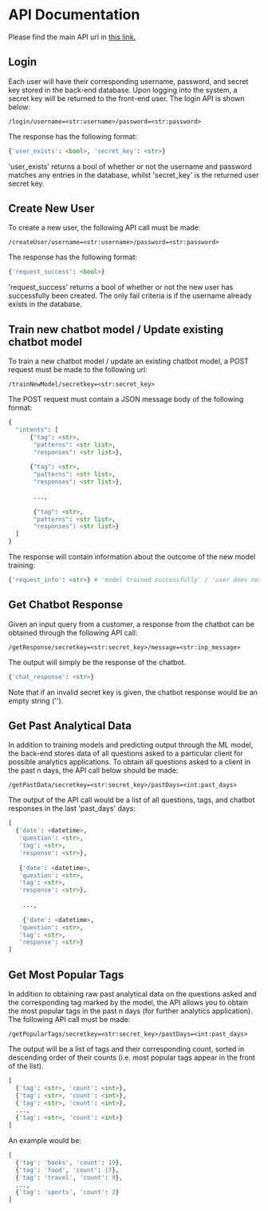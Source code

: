 # API Documentation
Please find the main API url in <a href='http://ec2-18-135-99-244.eu-west-2.compute.amazonaws.com/'>this link.</a>

## Login
Each user will have their corresponding username, password, and secret key stored in the back-end database. Upon logging into the system, a secret key will be returned
to the front-end user. The login API is shown below:
```
/login/username=<str:username>/password=<str:password>
```
The response has the following format:
```python
{'user_exists': <bool>, 'secret_key': <str>}
```
'user_exists' returns a bool of whether or not the username and password matches any entries in the database, whilst 'secret_key' is the returned user secret key.


## Create New User
To create a new user, the following API call must be made:
```
/createUser/username=<str:username>/password=<str:password>
```
The response has the following format:
```python
{'request_success': <bool>}
```
'request_success' returns a bool of whether or not the new user has successfully been created. The only fail criteria is if the username already exists in the database.

## Train new chatbot model / Update existing chatbot model
To train a new chatbot model / update an existing chatbot model, a POST request must be made to the following url:
```
/trainNewModel/secretkey=<str:secret_key>
```
The POST request must contain a JSON message body of the following format:
```python
{
  "intents": [
      {"tag": <str>, 
       "patterns": <str list>,
       "responses": <str list>},
       
      {"tag": <str>, 
       "patterns": <str list>,
       "responses": <str list>}, 
       
       ...,
       
       {"tag": <str>, 
       "patterns": <str list>,
       "responses": <str list>}
  ]
}
```
The response will contain information about the outcome of the new model training:
```python
{'request_info': <str>} # 'model trained successfully' / 'user does not exist' / 'json data not parsed correctly'
```

## Get Chatbot Response
Given an input query from a customer, a response from the chatbot can be obtained through the following API call:
```
/getResponse/secretkey=<str:secret_key>/message=<str:inp_message>
```
The output will simply be the response of the chatbot. 
```python
{'chat_response': <str>} 
```
Note that if an invalid secret key is given, the chatbot response would be an empty string ('').


## Get Past Analytical Data
In addition to training models and predicting output through the ML model, the back-end stores data of all questions asked to a particular client for possible
analytics applications. To obtain all questions asked to a client in the past n days, the API call below should be made:
```
/getPastData/secretkey=<str:secret_key>/pastDays=<int:past_days>
```
The output of the API call would be a list of all questions, tags, and chatbot responses in the last 'past_days' days:
```python
[
  {'date': <datetime>,
   'question': <str>,
   'tag': <str>,
   'response': <str>},
   
   {'date': <datetime>,
   'question': <str>,
   'tag': <str>,
   'response': <str>},
  
    ...,
    
    {'date': <datetime>,
   'question': <str>,
   'tag': <str>,
   'response': <str>}
]
```

## Get Most Popular Tags
In addition to obtaining raw past analytical data on the questions asked and the corresponding tag marked by the model, the API allows you to obtain the most popular
tags in the past n days (for further analytics application). The following API call must be made:
```
/getPopularTags/secretkey=<str:secret_key>/pastDays=<int:past_days>
```
The output will be a list of tags and their corresponding count, sorted in descending order of their counts (i.e. most popular tags appear in the front of the list).
```python
[
  {'tag': <str>, 'count': <int>},
  {'tag': <str>, 'count': <int>},
  {'tag': <str>, 'count': <int>},
  ...,
  {'tag': <str>, 'count': <int>}
]
```
An example would be:
```python
[
  {'tag': 'books', 'count': 19},
  {'tag': 'food', 'count': 17},
  {'tag': 'travel', 'count': 9},
  ...,
  {'tag': 'sports', 'count': 2}
]
```